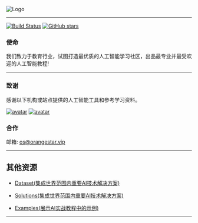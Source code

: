 ![Logo](http://www.tisv.cn/img/logo.png)

--------------------------------------------------------------------------------


[![Build Status](http://www.tisv.cn/img/badge.svg)](http://www.tisv.cn/) [![GitHub stars](http://www.tisv.cn/img/givemeastar.png)](https://github.com/AITutorials/)


### 使命

我们致力于教育行业，试图打造最优质的人工智能学习社区，出品最专业并最受欢迎的人工智能教程!

---

### 致谢

感谢以下机构或站点提供的人工智能工具和参考学习资料。


[![avatar](http://www.tisv.cn/img/lockup.svg)](https://tensorflow.google.cn/)
[![avatar](http://www.tisv.cn/img/Pytorch_logo-1024x205.png)](https://pytorch.org/)


### 合作

邮箱: os@orangestar.vip

---


## 其他资源

* [Dataset(集成世界范围内重要AI技术解决方案)](https://github.com/AITutorials/dataset)

* [Solutions(集成世界范围内重要AI技术解决方案)](https://github.com/AITutorials/solutions)

* [Examples(展示AI实战教程中的示例)](https://github.com/AITutorials/examples)

---
